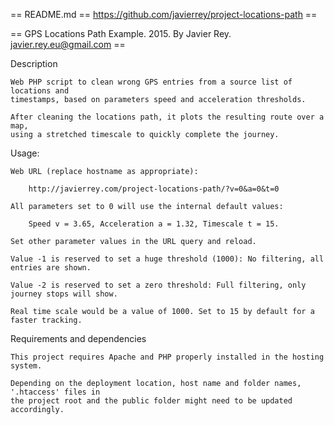 == README.md == https://github.com/javierrey/project-locations-path ==

== GPS Locations Path Example. 2015. By Javier Rey. javier.rey.eu@gmail.com ==

Description

    Web PHP script to clean wrong GPS entries from a source list of locations and
    timestamps, based on parameters speed and acceleration thresholds.

    After cleaning the locations path, it plots the resulting route over a map,
    using a stretched timescale to quickly complete the journey.

Usage:

    Web URL (replace hostname as appropriate):

        http://javierrey.com/project-locations-path/?v=0&a=0&t=0

    All parameters set to 0 will use the internal default values:

        Speed v = 3.65, Acceleration a = 1.32, Timescale t = 15.

    Set other parameter values in the URL query and reload.

    Value -1 is reserved to set a huge threshold (1000): No filtering, all entries are shown.

    Value -2 is reserved to set a zero threshold: Full filtering, only journey stops will show.

    Real time scale would be a value of 1000. Set to 15 by default for a faster tracking.

Requirements and dependencies

    This project requires Apache and PHP properly installed in the hosting system.

    Depending on the deployment location, host name and folder names, '.htaccess' files in
    the project root and the public folder might need to be updated accordingly.
